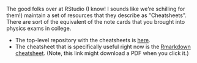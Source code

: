 The good folks over at RStudio (I know! I sounds like we're schilling for them!) maintain a set of resources that they describe as "Cheatsheets". There are sort of the equivalent of the note cards that you brought into physics exams in college. 

- The top-level repository with the cheatsheets is [here](https://rstudio.com/resources/cheatsheets/).
- The cheatsheet that is specifically useful right now is the [Rmarkdown cheatsheet](https://github.com/rstudio/cheatsheets/raw/master/rmarkdown-2.0.pdf). (Note, this link might download a PDF when you click it.)  

